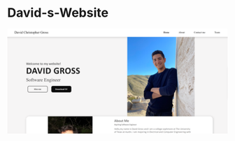 # David-s-Website
![Alt text](https://github.com/davidgross631/David-s-Website/blob/fe063b2ae3f6c70684d99e6dd12b98f7871e3274/Screenshot%202021-07-10%20233034.png)

